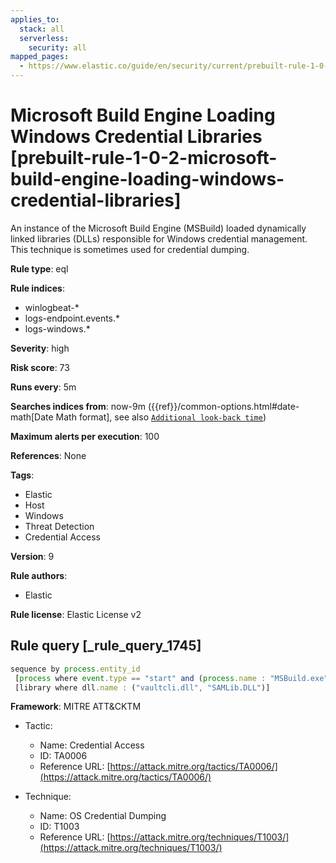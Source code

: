 ```yaml
---
applies_to:
  stack: all
  serverless:
    security: all
mapped_pages:
  - https://www.elastic.co/guide/en/security/current/prebuilt-rule-1-0-2-microsoft-build-engine-loading-windows-credential-libraries.html
---
```


# Microsoft Build Engine Loading Windows Credential Libraries [prebuilt-rule-1-0-2-microsoft-build-engine-loading-windows-credential-libraries]

An instance of the Microsoft Build Engine (MSBuild) loaded dynamically linked libraries (DLLs) responsible for Windows credential management. This technique is sometimes used for credential dumping.

**Rule type**: eql

**Rule indices**:

* winlogbeat-*
* logs-endpoint.events.*
* logs-windows.*

**Severity**: high

**Risk score**: 73

**Runs every**: 5m

**Searches indices from**: now-9m ({{ref}}/common-options.html#date-math[Date Math format], see also [`Additional look-back time`](docs-content://solutions/security/detect-and-alert/create-detection-rule.md#rule-schedule))

**Maximum alerts per execution**: 100

**References**: None

**Tags**:

* Elastic
* Host
* Windows
* Threat Detection
* Credential Access

**Version**: 9

**Rule authors**:

* Elastic

**Rule license**: Elastic License v2

## Rule query [_rule_query_1745]

```js
sequence by process.entity_id
 [process where event.type == "start" and (process.name : "MSBuild.exe" or process.pe.original_file_name == "MSBuild.exe")]
 [library where dll.name : ("vaultcli.dll", "SAMLib.DLL")]
```

**Framework**: MITRE ATT&CKTM

* Tactic:

    * Name: Credential Access
    * ID: TA0006
    * Reference URL: [https://attack.mitre.org/tactics/TA0006/](https://attack.mitre.org/tactics/TA0006/)

* Technique:

    * Name: OS Credential Dumping
    * ID: T1003
    * Reference URL: [https://attack.mitre.org/techniques/T1003/](https://attack.mitre.org/techniques/T1003/)



